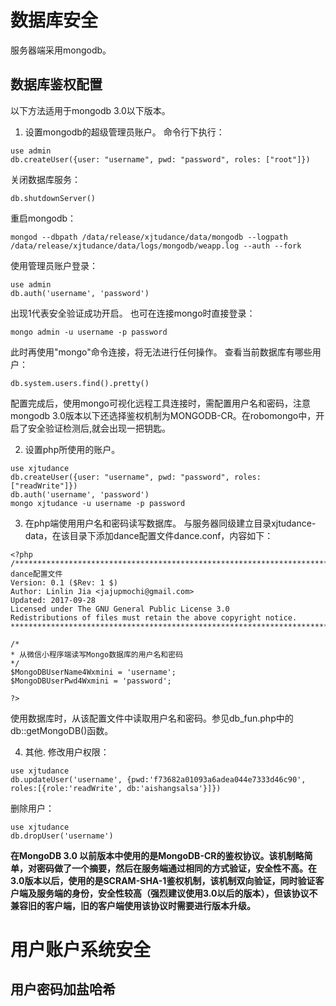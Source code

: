 # 数据库安全

服务器端采用mongodb。
	
## 数据库鉴权配置
	
以下方法适用于mongodb 3.0以下版本。

1. 设置mongodb的超级管理员账户。
命令行下执行：
```
use admin
db.createUser({user: "username", pwd: "password", roles: ["root"]})
```
关闭数据库服务：
```
db.shutdownServer()
```
重启mongodb：
```
mongod --dbpath /data/release/xjtudance/data/mongodb --logpath /data/release/xjtudance/data/logs/mongodb/weapp.log --auth --fork
```
使用管理员账户登录：
```
use admin
db.auth('username', 'password')
```
出现1代表安全验证成功开启。
也可在连接mongo时直接登录：
```
mongo admin -u username -p password
```
此时再使用"mongo"命令连接，将无法进行任何操作。
查看当前数据库有哪些用户：
```
db.system.users.find().pretty()
```
配置完成后，使用mongo可视化远程工具连接时，需配置用户名和密码，注意mongodb 3.0版本以下还选择鉴权机制为MONGODB-CR。在robomongo中，开启了安全验证检测后,就会出现一把钥匙。

2. 设置php所使用的账户。
```
use xjtudance
db.createUser({user: "username", pwd: "password", roles: ["readWrite"]})
db.auth('username', 'password')
mongo xjtudance -u username -p password
```

3. 在php端使用用户名和密码读写数据库。
与服务器同级建立目录xjtudance-data，在该目录下添加dance配置文件dance.conf，内容如下：
```
<?php
/*******************************************************************************
dance配置文件
Version: 0.1 ($Rev: 1 $)
Author: Linlin Jia <jajupmochi@gmail.com>
Updated: 2017-09-28
Licensed under The GNU General Public License 3.0
Redistributions of files must retain the above copyright notice.
*******************************************************************************/

/*
* 从微信小程序端读写Mongo数据库的用户名和密码
*/
$MongoDBUserName4Wxmini = 'username';
$MongoDBUserPwd4Wxmini = 'password';

?>
```
使用数据库时，从该配置文件中读取用户名和密码。参见db_fun.php中的db::getMongoDB()函数。

4. 其他.
修改用户权限：
```
use xjtudance
db.updateUser('username', {pwd:'f73682a01093a6adea044e7333d46c90', roles:[{role:'readWrite', db:'aishangsalsa'}]})
```
删除用户：
```
use xjtudance
db.dropUser('username')
```
	
**在MongoDB 3.0 以前版本中使用的是MongoDB-CR的鉴权协议。该机制略简单，对密码做了一个摘要，然后在服务端通过相同的方式验证，安全性不高。在3.0版本以后，使用的是SCRAM-SHA-1鉴权机制，该机制双向验证，同时验证客户端及服务端的身份，安全性较高（强烈建议使用3.0以后的版本），但该协议不兼容旧的客户端，旧的客户端使用该协议时需要进行版本升级。**

# 用户账户系统安全

## 用户密码加盐哈希
